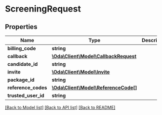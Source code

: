 # ScreeningRequest

## Properties
Name | Type | Description | Notes
------------ | ------------- | ------------- | -------------
**billing_code** | **string** |  | [optional] 
**callback** | [**\Oda\Client\Model\CallbackRequest**](CallbackRequest.md) |  | [optional] 
**candidate_id** | **string** |  | [optional] 
**invite** | [**\Oda\Client\Model\Invite**](Invite.md) |  | [optional] 
**package_id** | **string** |  | [optional] 
**reference_codes** | [**\Oda\Client\Model\ReferenceCode[]**](ReferenceCode.md) |  | [optional] 
**trusted_user_id** | **string** |  | [optional] 

[[Back to Model list]](../README.md#documentation-for-models) [[Back to API list]](../README.md#documentation-for-api-endpoints) [[Back to README]](../README.md)


